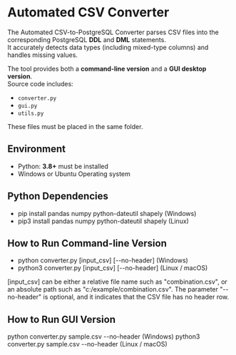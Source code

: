 # Automated CSV Converter

The Automated CSV-to-PostgreSQL Converter parses CSV files into the corresponding PostgreSQL **DDL** and **DML** statements.  
It accurately detects data types (including mixed-type columns) and handles missing values.  

The tool provides both a **command-line version** and a **GUI desktop version**.  
Source code includes:
- `converter.py`
- `gui.py`
- `utils.py`

These files must be placed in the same folder.

## Environment
- Python: **3.8+** must be installed
- Windows or Ubuntu Operating system

## Python Dependencies

- pip install pandas numpy python-dateutil shapely (Windows)
- pip3 install pandas numpy python-dateutil shapely (Linux)

## How to Run Command-line Version

- python converter.py [input_csv] [--no-header] (Windows)
- python3 converter.py [input_csv] [--no-header] (Linux / macOS)

[input_csv] can be either a relative file name such as "combination.csv", or an absolute path such as "c:/example/combination.csv". 
The parameter "--no-header" is optional, and it indicates that the CSV file has no header row.

## How to Run GUI Version

python converter.py sample.csv --no-header (Windows)
python3 converter.py sample.csv --no-header (Linux / macOS)










